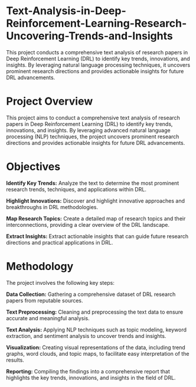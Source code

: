 # Text-Analysis-in-Deep-Reinforcement-Learning-Research-Uncovering-Trends-and-Insights
This project conducts a comprehensive text analysis of research papers in Deep Reinforcement Learning (DRL) to identify key trends, innovations, and insights. By leveraging natural language processing techniques, it uncovers prominent research directions and provides actionable insights for future DRL advancements.

# Project Overview

This project aims to conduct a comprehensive text analysis of research papers in Deep Reinforcement Learning (DRL) to identify key trends, innovations, and insights. By leveraging advanced natural language processing (NLP) techniques, the project uncovers prominent research directions and provides actionable insights for future DRL advancements.

# Objectives
**Identify Key Trends:** Analyze the text to determine the most prominent research trends, techniques, and applications within DRL.

**Highlight Innovations:** Discover and highlight innovative approaches and breakthroughs in DRL methodologies.

**Map Research Topics:** Create a detailed map of research topics and their interconnections, providing a clear overview of the DRL landscape.

**Extract Insights:** Extract actionable insights that can guide future research directions and practical applications in DRL.

# Methodology
The project involves the following key steps:

**Data Collection:** Gathering a comprehensive dataset of DRL research papers from reputable sources.

**Text Preprocessing:** Cleaning and preprocessing the text data to ensure accurate and meaningful analysis.

**Text Analysis:** Applying NLP techniques such as topic modeling, keyword extraction, and sentiment analysis to uncover trends and insights.

**Visualization:** Creating visual representations of the data, including trend graphs, word clouds, and topic maps, to facilitate easy interpretation of the results.

**Reporting:** Compiling the findings into a comprehensive report that highlights the key trends, innovations, and insights in the field of DRL.
